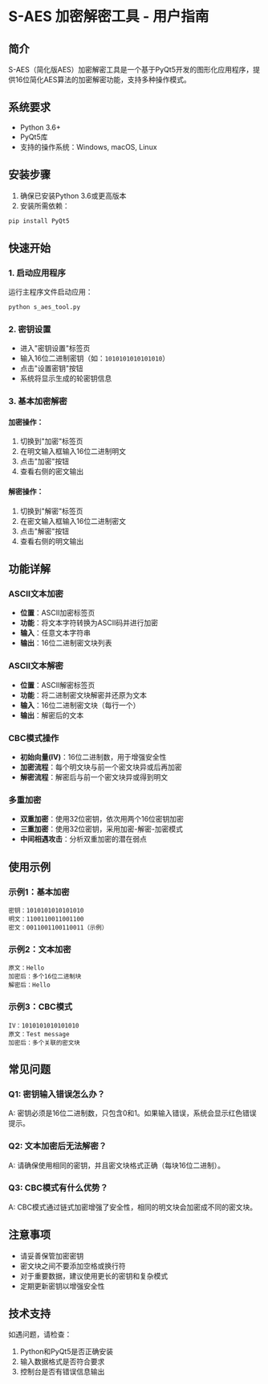 # S-AES 加密解密工具 - 用户指南

## 简介
S-AES（简化版AES）加密解密工具是一个基于PyQt5开发的图形化应用程序，提供16位简化AES算法的加密解密功能，支持多种操作模式。

## 系统要求
- Python 3.6+
- PyQt5库
- 支持的操作系统：Windows, macOS, Linux

## 安装步骤
1. 确保已安装Python 3.6或更高版本
2. 安装所需依赖：
```bash
pip install PyQt5
```

## 快速开始

### 1. 启动应用程序
运行主程序文件启动应用：
```bash
python s_aes_tool.py
```

### 2. 密钥设置
- 进入"密钥设置"标签页
- 输入16位二进制密钥（如：`1010101010101010`）
- 点击"设置密钥"按钮
- 系统将显示生成的轮密钥信息

### 3. 基本加密解密

#### 加密操作：
1. 切换到"加密"标签页
2. 在明文输入框输入16位二进制明文
3. 点击"加密"按钮
4. 查看右侧的密文输出

#### 解密操作：
1. 切换到"解密"标签页
2. 在密文输入框输入16位二进制密文
3. 点击"解密"按钮
4. 查看右侧的明文输出

## 功能详解

### ASCII文本加密
- **位置**：ASCII加密标签页
- **功能**：将文本字符转换为ASCII码并进行加密
- **输入**：任意文本字符串
- **输出**：16位二进制密文块列表

### ASCII文本解密
- **位置**：ASCII解密标签页
- **功能**：将二进制密文块解密并还原为文本
- **输入**：16位二进制密文块（每行一个）
- **输出**：解密后的文本

### CBC模式操作
- **初始向量(IV)**：16位二进制数，用于增强安全性
- **加密流程**：每个明文块与前一个密文块异或后再加密
- **解密流程**：解密后与前一个密文块异或得到明文

### 多重加密
- **双重加密**：使用32位密钥，依次用两个16位密钥加密
- **三重加密**：使用32位密钥，采用加密-解密-加密模式
- **中间相遇攻击**：分析双重加密的潜在弱点

## 使用示例

### 示例1：基本加密
```
密钥：1010101010101010
明文：1100110011001100
密文：0011001100110011（示例）
```

### 示例2：文本加密
```
原文：Hello
加密后：多个16位二进制块
解密后：Hello
```

### 示例3：CBC模式
```
IV：1010101010101010
原文：Test message
加密后：多个关联的密文块
```

## 常见问题

### Q1: 密钥输入错误怎么办？
A: 密钥必须是16位二进制数，只包含0和1。如果输入错误，系统会显示红色错误提示。

### Q2: 文本加密后无法解密？
A: 请确保使用相同的密钥，并且密文块格式正确（每块16位二进制）。

### Q3: CBC模式有什么优势？
A: CBC模式通过链式加密增强了安全性，相同的明文块会加密成不同的密文块。

## 注意事项
- 请妥善保管加密密钥
- 密文块之间不要添加空格或换行符
- 对于重要数据，建议使用更长的密钥和复杂模式
- 定期更新密钥以增强安全性

## 技术支持
如遇问题，请检查：
1. Python和PyQt5是否正确安装
2. 输入数据格式是否符合要求
3. 控制台是否有错误信息输出
```